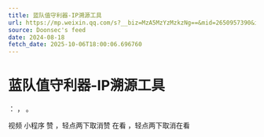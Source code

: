 ```yaml
---
title: 蓝队值守利器-IP溯源工具
url: https://mp.weixin.qq.com/s?__biz=MzA5MzYzMzkzNg==&mid=2650957390&idx=1&sn=35ca101a591a8a2d96ff707999577163
source: Doonsec's feed
date: 2024-08-18
fetch_date: 2025-10-06T18:00:06.696760
---
```


# 蓝队值守利器-IP溯源工具

：
，
。

视频
小程序
赞
，轻点两下取消赞
在看
，轻点两下取消在看